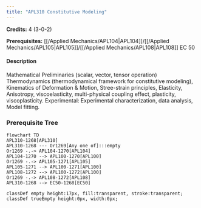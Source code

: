 ```yaml
---
title: "APL310 Constitutive Modeling"
---
```

**Credits:** 4 (3-0-2)

**Prerequisites:** [[/Applied Mechanics/APL104|APL104]]/[[/Applied Mechanics/APL105|APL105]]/[[/Applied Mechanics/APL108|APL108]] EC 50

#### Description
Mathematical Preliminaries (scalar, vector, tensor operation) Thermodynamics (thermodynamical framework for constitutive modeling), Kinematics of Deformation & Motion, Stree-strain principles, Elasticity, Anisotropy, viscoelasticity, multi-physical coupling effect, plasticity, viscoplasticity. Experimental: Experimental characterization, data analysis, Model fitting.

### Prerequisite Tree

```mermaid
flowchart TD
APL310-1268[APL310]
APL310-1268 --- Or1269[Any one of]:::empty
Or1269 -.-> APL104-1270[APL104]
APL104-1270 --> APL100-1270[APL100]
Or1269 -.-> APL105-1271[APL105]
APL105-1271 --> APL100-1271[APL100]
APL108-1272 --> APL100-1272[APL100]
Or1269 -.-> APL108-1272[APL108]
APL310-1268 --> EC50-1268[EC50]

classDef empty height:17px, fill:transparent, stroke:transparent;
classDef trueEmpty height:0px, width:0px;
```